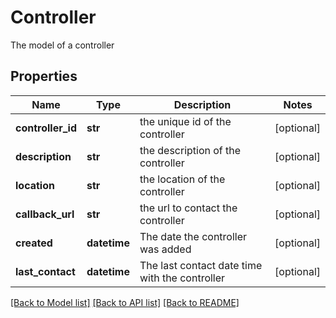 # Controller

The model of a controller
## Properties
Name | Type | Description | Notes
------------ | ------------- | ------------- | -------------
**controller_id** | **str** | the unique id of the controller | [optional] 
**description** | **str** | the description of the controller | [optional] 
**location** | **str** | the location of the controller | [optional] 
**callback_url** | **str** | the url to contact the controller | [optional] 
**created** | **datetime** | The date the controller was added | [optional] 
**last_contact** | **datetime** | The last contact date time with the controller | [optional] 

[[Back to Model list]](../README.md#documentation-for-models) [[Back to API list]](../README.md#documentation-for-api-endpoints) [[Back to README]](../README.md)

